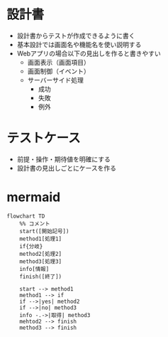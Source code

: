 # 設計書
* 設計書からテストが作成できるように書く
* 基本設計では画面名や機能名を使い説明する
* Webアプリの場合以下の見出しを作ると書きやすい
    * 画面表示（画面項目）
    * 画面制御（イベント）
    * サーバーサイド処理
        * 成功
        * 失敗
        * 例外

# テストケース
* 前提・操作・期待値を明確にする
* 設計書の見出しごとにケースを作る

# mermaid
```mermaid
flowchart TD
    %% コメント
    start([開始記号])
    method1[処理1]
    if{分岐}
    method2[処理2]
    method3[処理3]
    info[情報]
    finish([終了])

    start --> method1
    method1 --> if
    if -->|yes| method2
    if -->|no| method3
    info -.->|取得| method3
    mehtod2 --> finish
    method3 --> finish
```